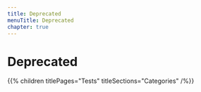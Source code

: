 ```yaml
---
title: Deprecated
menuTitle: Deprecated
chapter: true
---
```


# Deprecated

{{% children titlePages="Tests" titleSections="Categories" /%}}
